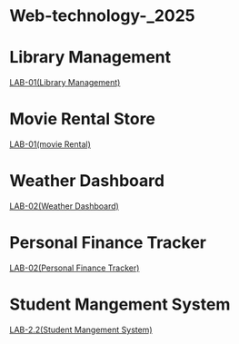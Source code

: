 # Web-technology-_2025

   # Library Management
[LAB-01(Library Management)](https://github.com/Matam-Rohith/Web-technology-_2025/blob/main/LAB-01/WT_LAB_01(Part-01)%5BLibrary%5D.html)
   # Movie Rental Store
[LAB-01(movie Rental)](https://github.com/Matam-Rohith/Web-technology-_2025/blob/main/LAB-01/WT_LAB_01(Part-02)%5BMovies%5D.html)
   # Weather Dashboard
[LAB-02(Weather Dashboard)](https://github.com/Matam-Rohith/Web-technology-2025/blob/main/Lab-02/Lab-02(Part-1)%5BWeather%5D.html)
   # Personal Finance Tracker
[LAB-02(Personal Finance Tracker)](https://github.com/Matam-Rohith/Web-technology-2025/blob/main/Lab-02/Lab-02(Part-2)%5BPersonal%20Finance%20Tracker%5D.html)
   # Student Mangement System
[LAB-2.2(Student Mangement System)](https://github.com/Matam-Rohith/Web-technology-2025/blob/main/LAB-2.2/Student.html)






